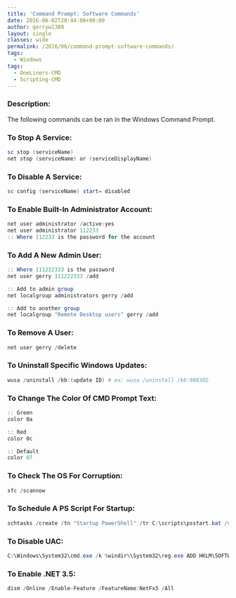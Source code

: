 ```yaml
---
title: 'Command Prompt: Software Commands'
date: 2016-06-02T20:44:00+00:00
author: gerryw1389
layout: single
classes: wide
permalink: /2016/06/command-prompt-software-commands/
tags:
  - Windows
tags:
  - OneLiners-CMD
  - Scripting-CMD
---
```

<!--more-->

### Description:

The following commands can be ran in the Windows Command Prompt.

### To Stop A Service:

   ```powershell
   sc stop (serviceName)
   net stop (serviceName) or (serviceDisplayName)
   ```

### To Disable A Service:

   ```powershell
   sc config (serviceName) start= disabled
   ```

### To Enable Built-In Administrator Account:

   ```powershell
   net user administrator /active:yes
   net user administrator 112233 
   :: Where 112233 is the password for the account
   ```

### To Add A New Admin User:

   ```powershell
   :: Where 111222333 is the password
   net user gerry 111222333 /add

   :: Add to admin group
   net localgroup administrators gerry /add

   :: Add to another group
   net localgroup "Remote Desktop users" gerry /add
   ```

### To Remove A User:

   ```powershell
   net user gerry /delete
   ```

### To Uninstall Specific Windows Updates:

   ```powershell
   wusa /uninstall /kb:(update ID) # ex: wusa /uninstall /kb:980302
   ```

### To Change The Color Of CMD Prompt Text:

   ```powershell
   :: Green
   color 0a

   :: Red
   color 0c

   :: Default
   color 07
   ```

### To Check The OS For Corruption:

   ```powershell
   sfc /scannow
   ```

### To Schedule A PS Script For Startup:

   ```powershell
   schtasks /create /tn "Startup PowerShell" /tr C:\scripts\psstart.bat /sc onstart /ru SYSTEM
   ```

### To Disable UAC:

   ```powershell
   C:\Windows\System32\cmd.exe /k %windir%\System32\reg.exe ADD HKLM\SOFTWARE\Microsoft\Windows\CurrentVersion\Policies\System /v EnableLUA /t REG_DWORD /d 0 /f
   ```

### To Enable .NET 3.5:

   ```powershell
   dism /Online /Enable-Feature /FeatureName:NetFx3 /All
   ```